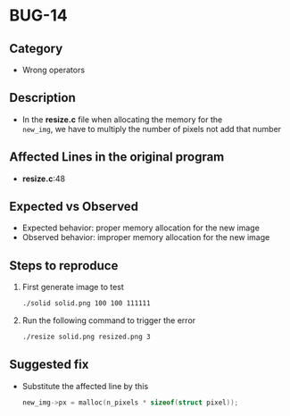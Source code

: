 # BUG-14

## Category
- Wrong operators

## Description
- In the **resize.c** file when allocating the memory for the <br>
`new_img`, we have to multiply the number of pixels not add that number

## Affected Lines in the original program
- **resize.c**:48

## Expected vs Observed
- Expected behavior: proper memory allocation for the new image
- Observed behavior: improper memory allocation for the new image

## Steps to reproduce 

1. First generate image to test
    ```bash
    ./solid solid.png 100 100 111111
    ```
2. Run the following command to trigger the error
    ```bash
    ./resize solid.png resized.png 3
    ```

## Suggested fix
- Substitute the affected line by this
    ```c++
    new_img->px = malloc(n_pixels * sizeof(struct pixel));
    ```